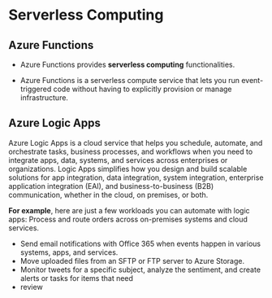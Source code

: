 # Serverless Computing
## Azure Functions
- Azure Functions provides **serverless computing** functionalities. 

- Azure Functions is a serverless compute service that lets you run event-triggered code without having to explicitly provision or manage infrastructure.

## Azure Logic Apps
Azure Logic Apps is a cloud service that helps you schedule, automate, and orchestrate tasks, business processes, and workflows when you need to integrate apps, data, systems, and services across enterprises or organizations.
Logic Apps simplifies how you design and build scalable solutions for app integration, data integration, system integration, enterprise application integration (EAI), and business-to-business (B2B) communication, whether in the cloud, on premises, or both.

**For example**, here are just a few workloads you can automate with logic apps:
Process and route orders across on-premises systems and cloud services.

- Send email notifications with Office 365 when events happen in various systems, apps, and services.
- Move uploaded files from an SFTP or FTP server to Azure Storage.
- Monitor tweets for a specific subject, analyze the sentiment, and create alerts or tasks for items that need
- review
